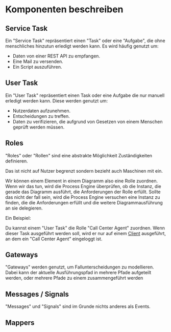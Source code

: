 # Komponenten beschreiben

## Service Task

Ein "Service Task" repräsentiert einen "Task" oder eine "Aufgabe", die ohne
menschliches hinzutun erledigt werden kann.
Es wird häufig genutzt um:

- Daten von einer REST API zu empfangen.
- Eine Mail zu versenden.
- Ein Script auszuführen.

## User Task

Ein "User Task" repräsentiert einen Task oder eine Aufgabe die nur manuell
erledigt werden kann.
Diese werden genutzt um:

- Nutzerdaten aufzunehmen.
- Entscheidungen zu treffen.
- Daten zu verifizieren, die aufgrund von Gesetzen von einem Menschen geprüft
werden müssen.

## Roles

"Roles" oder "Rollen" sind eine abstrakte Möglichkeit Zuständigkeiten
definieren.

Das ist nicht auf Nutzer begrenzt sondern bezieht auch Maschinen mit ein.

Wir können einem Element in einem Diagramm also eine Rolle zuordnen. Wenn wir
das tun, wird die Process Engine überprüfen, ob die Instanz, die gerade das
Diagramm ausführt, die Anforderungen der Rolle erfüllt. Sollte das nicht der
fall sein, wird die Process Engine versuchen eine Instanz zu finden, die die
Anforderungen erfüllt und die weitere Diagrammausführung an sie delegieren.

Ein Beispiel:

Du kannst einem "User Task" die Rolle "Call Center Agent" zuordnen. Wenn dieser Task
ausgeführt werden soll, wird er nur auf einem [Client]() ausgeführt, an dem ein
"Call Center Agent" eingeloggt ist.

## Gateways

"Gateways" werden genutzt, um Fallunterscheidungen zu modellieren. Dabei kann
der aktuelle Ausführungspfad in mehrere Pfade aufgeteilt werden, oder mehrere Pfade
zu einem zusammengeführt werden

## Messages / Signals

"Messages" und "Signals" sind im Grunde nichts anderes als Events.

## Mappers
